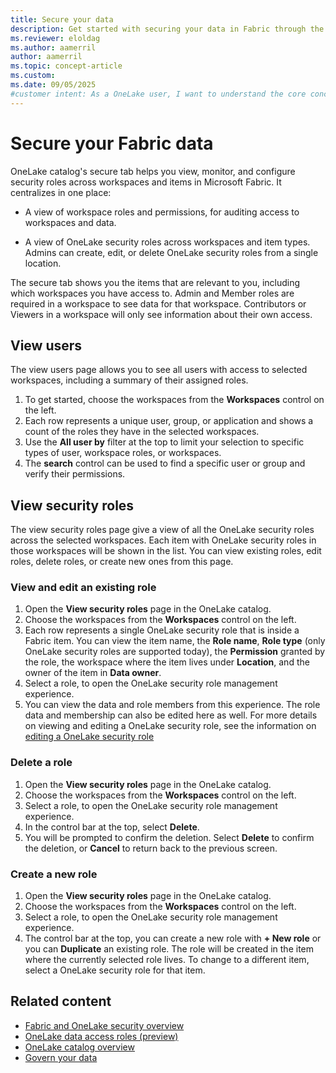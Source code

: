 ```yaml
---
title: Secure your data
description: Get started with securing your data in Fabric through the secure tab in the OneLake catalog.
ms.reviewer: eloldag
ms.author: aamerril
author: aamerril
ms.topic: concept-article
ms.custom:
ms.date: 09/05/2025
#customer intent: As a OneLake user, I want to understand the core concepts and capabilities of data security in OneLake so that I can use them to protect my data stored and accessed in OneLake.
---
```


# Secure your Fabric data

OneLake catalog's secure tab helps you view, monitor, and configure security roles across workspaces and items in Microsoft Fabric. It centralizes in one place:

- A view of workspace roles and permissions, for auditing access to workspaces and data.

- A view of OneLake security roles across workspaces and item types. Admins can create, edit, or delete OneLake security roles from a single location.

The secure tab shows you the items that are relevant to you, including which workspaces you have access to. Admin and Member roles are required in a workspace to see data for that workspace. Contributors or Viewers in a workspace will only see information about their own access.

## View users

The view users page allows you to see all users with access to selected workspaces, including a summary of their assigned roles.

1. To get started, choose the workspaces from the **Workspaces** control on the left.
2. Each row represents a unique user, group, or application and shows a count of the roles they have in the selected workspaces.
3. Use the **All user by** filter at the top to limit your selection to specific types of user, workspace roles, or workspaces.
4. The **search** control can be used to find a specific user or group and verify their permissions.

## View security roles

The view security roles page give a view of all the OneLake security roles across the selected workspaces. Each item with OneLake security roles in those workspaces will be shown in the list. You can view existing roles, edit roles, delete roles, or create new ones from this page.

### View and edit an existing role

1. Open the **View security roles** page in the OneLake catalog.
2. Choose the workspaces from the **Workspaces** control on the left.
3. Each row represents a single OneLake security role that is inside a Fabric item. You can view the item name, the **Role name**, **Role type** (only OneLake security roles are supported today), the **Permission** granted by the role, the workspace where the item lives under **Location**, and the owner of the item in **Data owner**.
4. Select a role, to open the OneLake security role management experience.
5. You can view the data and role members from this experience. The role data and membership can also be edited here as well. For more details on viewing and editing a OneLake security role, see the information on [editing a OneLake security role](../onelake/security/get-started-onelake-security.md#edit-a-role)

### Delete a role

1. Open the **View security roles** page in the OneLake catalog.
2. Choose the workspaces from the **Workspaces** control on the left.
3. Select a role, to open the OneLake security role management experience.
4. In the control bar at the top, select **Delete**.
5. You will be prompted to confirm the deletion. Select **Delete** to confirm the deletion, or **Cancel** to return back to the previous screen.

### Create a new role

1. Open the **View security roles** page in the OneLake catalog.
2. Choose the workspaces from the **Workspaces** control on the left.
3. Select a role, to open the OneLake security role management experience.
4. The control bar at the top, you can create a new role with **+ New role** or you can **Duplicate** an existing role. The role will be created in the item where the currently selected role lives. To change to a different item, select a OneLake security role for that item.

## Related content

- [Fabric and OneLake security overview](../security/security-overview.md)
- [OneLake data access roles (preview)](../onelake/security/get-started-onelake-security.md)
- [OneLake catalog overview](./onelake-catalog-overview.md)
- [Govern your data](./onelake-catalog-govern.md)